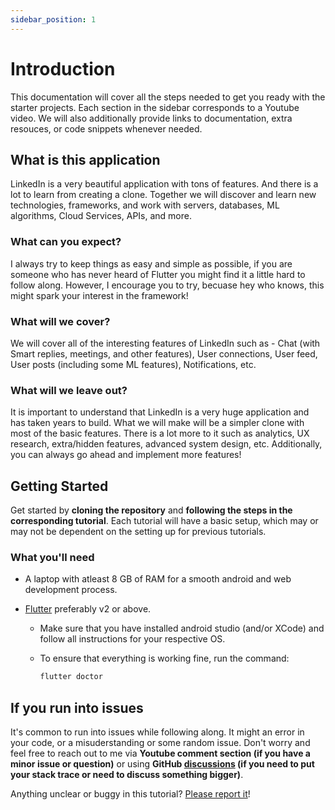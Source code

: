 ```yaml
---
sidebar_position: 1
---
```


# Introduction

This documentation will cover all the steps needed to get you ready with the starter projects. Each section in the sidebar corresponds to a Youtube video. We will also additionally provide links to documentation, extra resouces, or
code snippets whenever needed.

## What is this application

LinkedIn is a very beautiful application with tons of features. And there is a lot to learn from creating a clone. Together we will discover and learn new technologies, frameworks, and work with servers, databases, ML algorithms, Cloud Services, APIs, and more.

### What can you expect?

I always try to keep things as easy and simple as possible, if you are someone who has never heard of Flutter you might find it a little hard to follow along. However, I encourage you to try, becuase hey who knows, this might spark your interest in the framework!

### What will we cover?

We will cover all of the interesting features of LinkedIn such as - Chat (with Smart replies, meetings, and other features), User connections, User feed, User posts (including some ML features), Notifications, etc.

### What will we leave out?

It is important to understand that LinkedIn is a very huge application and has taken years to build. What we will make will be a simpler clone with most of the basic features. There is a lot more to it such as analytics, UX research, extra/hidden features, advanced system design, etc. Additionally, you can always go ahead and implement more features!

## Getting Started

Get started by **cloning the repository** and **following the steps in the corresponding tutorial**. Each tutorial will have a basic setup, which may or may not be dependent on the setting up for previous tutorials.

### What you'll need

- A laptop with atleast 8 GB of RAM for a smooth android and web development process.
- [Flutter](https://flutter.dev) preferably v2 or above.

  - Make sure that you have installed android studio (and/or XCode) and follow all instructions for your respective OS.
  - To ensure that everything is working fine, run the command:

    ```bash
    flutter doctor
    ```

## If you run into issues

It's common to run into issues while following along. It might an error in your code, or a misuderstanding or some random issue. Don't worry and feel free to reach out to me via **Youtube comment section (if you have a minor issue or question)** or using **GitHub [discussions](https://github.com/Imperial-lord/linkedin-clone) (if you need to put your stack trace or need to discuss something bigger)**.

Anything unclear or buggy in this tutorial? [Please report it](https://github.com/Imperial-lord/linkedin-clone/issues)!
